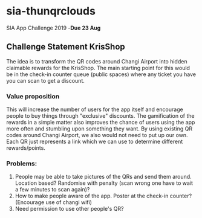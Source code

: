 # sia-thunqrclouds

SIA App Challenge 2019 -**Due 23 Aug**

## Challenge Statement KrisShop

The idea is to transform the QR codes around Changi Airport into hidden claimable rewards for the KrisShop. The main starting point for this would be in the check-in counter queue (public spaces) where any ticket you have you can scan to get a discount. 

### Value proposition

This will increase the number of users for the app itself and encourage people to buy things through "exclusive" discounts. The gamification of the rewards in a simple matter also improves the chance of users using the app more often and stumbling upon something they want. By using existing QR codes around Changi Airport, we also would not need to put up our own. Each QR just represents a link which we can use to determine different rewards/points.

### Problems:

1. People may be able to take pictures of the QRs and send them around. Location based? Randomise with penalty (scan wrong one have to wait a few minutes to scan again)?
2. How to make people aware of the app. Poster at the check-in counter? (Encourage use of changi wifi)
3. Need permission to use other people's QR?
